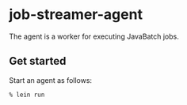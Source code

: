 # job-streamer-agent

The agent is a worker for executing JavaBatch jobs.

## Get started

Start an agent as follows:

```shell
% lein run
```
